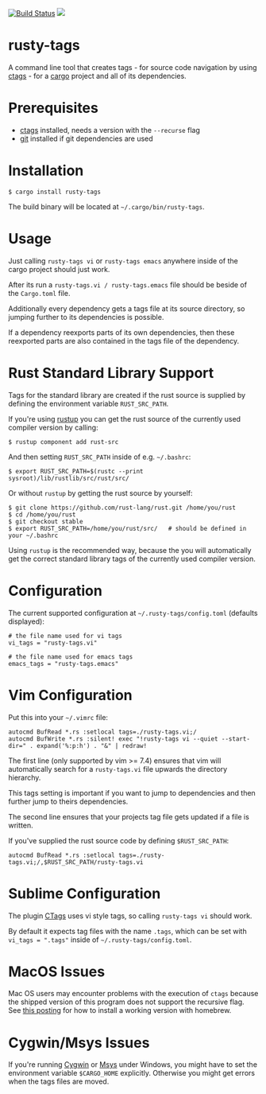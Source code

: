 [![Build Status](https://travis-ci.org/dan-t/rusty-tags.svg?branch=master)](https://travis-ci.org/dan-t/rusty-tags)
[![](http://meritbadge.herokuapp.com/rusty-tags)](https://crates.io/crates/rusty-tags)

rusty-tags
==========

A command line tool that creates tags - for source code navigation by
using [ctags](<http://ctags.sourceforge.net>) - for a [cargo](<https://github.com/rust-lang/cargo>) project and all
of its dependencies.

Prerequisites
=============

* [ctags](<http://ctags.sourceforge.net>) installed, needs a version with the `--recurse` flag
* [git](<http://git-scm.com/>) installed if git dependencies are used

Installation
============

    $ cargo install rusty-tags

The build binary will be located at `~/.cargo/bin/rusty-tags`.

Usage
=====

Just calling `rusty-tags vi` or `rusty-tags emacs` anywhere inside
of the cargo project should just work.

After its run a `rusty-tags.vi / rusty-tags.emacs` file should be beside of the
`Cargo.toml` file.

Additionally every dependency gets a tags file at its source directory, so
jumping further to its dependencies is possible.

If a dependency reexports parts of its own dependencies, then these reexported
parts are also contained in the tags file of the dependency.

Rust Standard Library Support
=============================

Tags for the standard library are created if the rust source is supplied by
defining the environment variable `RUST_SRC_PATH`.

If you're using [rustup](<https://www.rustup.rs/>) you can get the
rust source of the currently used compiler version by calling:

    $ rustup component add rust-src

And then setting `RUST_SRC_PATH` inside of e.g. `~/.bashrc`:

    $ export RUST_SRC_PATH=$(rustc --print sysroot)/lib/rustlib/src/rust/src/

Or without `rustup` by getting the rust source by yourself:

    $ git clone https://github.com/rust-lang/rust.git /home/you/rust
    $ cd /home/you/rust
    $ git checkout stable
    $ export RUST_SRC_PATH=/home/you/rust/src/   # should be defined in your ~/.bashrc

Using `rustup` is the recommended way, because the you will automatically get
the correct standard library tags of the currently used compiler version.

Configuration
=============

The current supported configuration at `~/.rusty-tags/config.toml` (defaults displayed):

    # the file name used for vi tags
    vi_tags = "rusty-tags.vi"

    # the file name used for emacs tags
    emacs_tags = "rusty-tags.emacs"

Vim Configuration
=================

Put this into your `~/.vimrc` file:

    autocmd BufRead *.rs :setlocal tags=./rusty-tags.vi;/
    autocmd BufWrite *.rs :silent! exec "!rusty-tags vi --quiet --start-dir=" . expand('%:p:h') . "&" | redraw!

The first line (only supported by vim >= 7.4) ensures that vim will
automatically search for a `rusty-tags.vi` file upwards the directory hierarchy.

This tags setting is important if you want to jump to dependencies and
then further jump to theirs dependencies.

The second line ensures that your projects tag file gets updated if a file is written.

If you've supplied the rust source code by defining `$RUST_SRC_PATH`:

    autocmd BufRead *.rs :setlocal tags=./rusty-tags.vi;/,$RUST_SRC_PATH/rusty-tags.vi

Sublime Configuration
=====================

The plugin [CTags](https://github.com/SublimeText/CTags) uses vi style tags, so
calling `rusty-tags vi` should work.

By default it expects tag files with the name `.tags`, which can be set
with `vi_tags = ".tags"` inside of `~/.rusty-tags/config.toml`.

MacOS Issues
============

Mac OS users may encounter problems with the execution of `ctags` because the shipped version
of this program does not support the recursive flag. See [this posting](<http://gmarik.info/blog/2010/10/08/ctags-on-OSX>)
for how to install a working version with homebrew.

Cygwin/Msys Issues
==================

If you're running [Cygwin](<https://www.cygwin.com/>) or [Msys](<http://www.mingw.org/wiki/MSYS>) under Windows,
you might have to set the environment variable `$CARGO_HOME` explicitly. Otherwise you might get errors
when the tags files are moved.
